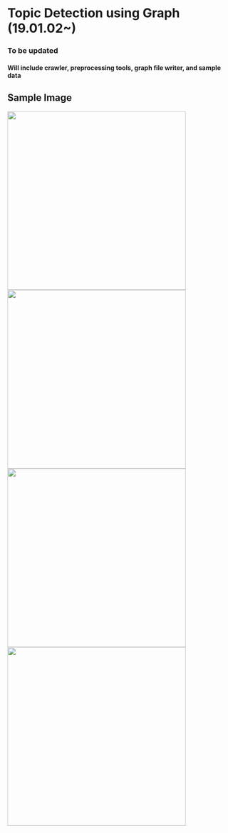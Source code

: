 # Topic Detection using Graph (19.01.02~)
### __To be updated__
#### Will include crawler, preprocessing tools, graph file writer, and sample data


## Sample Image
<div>
  <img width="400" src="https://user-images.githubusercontent.com/36688078/53860977-0fd40980-4026-11e9-83cb-38e4b4817de5.png">
  <img width="400" src="https://user-images.githubusercontent.com/36688078/53861032-427e0200-4026-11e9-8581-c632d8323f63.PNG">
</div>
<div>
  <img width="400" src="https://user-images.githubusercontent.com/36688078/53862117-9211fd00-4029-11e9-9df7-993010b3ef57.png">
  <img width="400" src="https://user-images.githubusercontent.com/36688078/53862133-a2c27300-4029-11e9-9e2b-667f05a78f9a.png">
</div>
  
  
